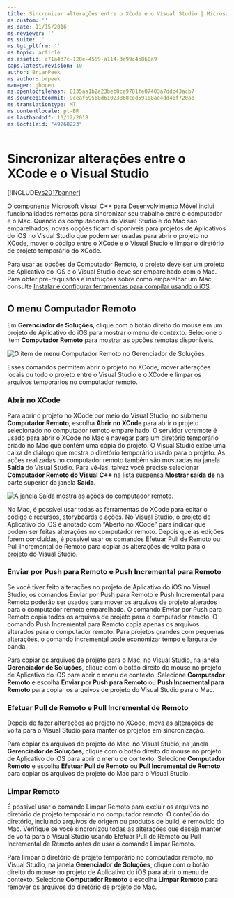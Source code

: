 ```yaml
---
title: Sincronizar alterações entre o XCode e o Visual Studio | Microsoft Docs
ms.custom: ''
ms.date: 11/15/2016
ms.reviewer: ''
ms.suite: ''
ms.tgt_pltfrm: ''
ms.topic: article
ms.assetid: c71a4d7c-120e-4559-a114-3a99c4b860a9
caps.latest.revision: 10
author: BrianPeek
ms.author: brpeek
manager: ghogen
ms.openlocfilehash: 0135aa1b2a23beb0ce9781fe07403a7ddc43acb7
ms.sourcegitcommit: 9ceaf69568d61023868ced59108ae4dd46f720ab
ms.translationtype: MT
ms.contentlocale: pt-BR
ms.lasthandoff: 10/12/2018
ms.locfileid: "49268223"
---
```

# <a name="sync-changes-between-xcode-and-visual-studio"></a>Sincronizar alterações entre o XCode e o Visual Studio
[!INCLUDE[vs2017banner](../includes/vs2017banner.md)]

  
O componente Microsoft Visual C++ para Desenvolvimento Móvel inclui funcionalidades remotas para sincronizar seu trabalho entre o computador e o Mac. Quando os computadores do Visual Studio e do Mac são emparelhados, novas opções ficam disponíveis para projetos de Aplicativos do iOS no Visual Studio que podem ser usadas para abrir o projeto no XCode, mover o código entre o XCode e o Visual Studio e limpar o diretório de projeto temporário do XCode.  
  
 Para usar as opções de Computador Remoto, o projeto deve ser um projeto de Aplicativo do iOS e o Visual Studio deve ser emparelhado com o Mac. Para obter pré-requisitos e instruções sobre como emparelhar um Mac, consulte [Instalar e configurar ferramentas para compilar usando o iOS](../cross-platform/install-and-configure-tools-to-build-using-ios.md).  
  
## <a name="the-remote-machine-menu"></a>O menu Computador Remoto  
 Em **Gerenciador de Soluções**, clique com o botão direito do mouse em um projeto de Aplicativo do iOS para mostrar o menu de contexto. Selecione o item **Computador Remoto** para mostrar as opções remotas disponíveis.  
  
 ![O item de menu Computador Remoto no Gerenciador de Soluções](../cross-platform/media/cppmdd-u2-remotemachine-menu.jpg "CPPMDD_U2_RemoteMachine_Menu")  
  
 Esses comandos permitem abrir o projeto no XCode, mover alterações locais ou todo o projeto entre o Visual Studio e o XCode e limpar os arquivos temporários no computador remoto.  
  
### <a name="open-in-xcode"></a>Abrir no XCode  
 Para abrir o projeto no XCode por meio do Visual Studio, no submenu **Computador Remoto**, escolha **Abrir no XCode** para abrir o projeto selecionado no computador remoto emparelhado. O servidor vcremote é usado para abrir o XCode no Mac e navegar para um diretório temporário criado no Mac que contém uma cópia do projeto. O Visual Studio exibe uma caixa de diálogo que mostra o diretório temporário usado para o projeto. As ações realizadas no computador remoto também são mostradas na janela **Saída** do Visual Studio. Para vê-las, talvez você precise selecionar **Computador Remoto do Visual C++** na lista suspensa **Mostrar saída de** na parte superior da janela **Saída**.  
  
 ![A janela Saída mostra as ações do computador remoto.](../cross-platform/media/cppmdd-u2-remotemachine-output.png "CPPMDD_U2_RemoteMachine_Output")  
  
 No Mac, é possível usar todas as ferramentas do XCode para editar o código e recursos, storyboards e ações. No Visual Studio, o projeto de Aplicativo do iOS é anotado com “Aberto no XCode” para indicar que podem ser feitas alterações no computador remoto. Depois que as edições forem concluídas, é possível usar os comandos Efetuar Pull de Remoto ou Pull Incremental de Remoto para copiar as alterações de volta para o projeto do Visual Studio.  
  
### <a name="push-to-remote-and-incremental-push-to-remote"></a>Enviar por Push para Remoto e Push Incremental para Remoto  
 Se você tiver feito alterações no projeto de Aplicativo do iOS no Visual Studio, os comandos Enviar por Push para Remoto e Push Incremental para Remoto poderão ser usados para mover os arquivos de projeto alterados para o computador remoto emparelhado. O comando Enviar por Push para Remoto copia todos os arquivos de projeto para o computador remoto. O comando Push Incremental para Remoto copia apenas os arquivos alterados para o computador remoto. Para projetos grandes com pequenas alterações, o comando incremental pode economizar tempo e largura de banda.  
  
 Para copiar os arquivos de projeto para o Mac, no Visual Studio, na janela **Gerenciador de Soluções**, clique com o botão direito do mouse no projeto de Aplicativo do iOS para abrir o menu de contexto. Selecione **Computador Remoto** e escolha **Enviar por Push para Remoto** ou **Push Incremental para Remoto** para copiar os arquivos de projeto do Visual Studio para o Mac.  
  
### <a name="pull-from-remote-and-incremental-pull-from-remote"></a>Efetuar Pull de Remoto e Pull Incremental de Remoto  
 Depois de fazer alterações ao projeto no XCode, mova as alterações de volta para o Visual Studio para manter os projetos em sincronização.  
  
 Para copiar os arquivos de projeto do Mac, no Visual Studio, na janela **Gerenciador de Soluções**, clique com o botão direito do mouse no projeto de Aplicativo do iOS para abrir o menu de contexto. Selecione **Computador Remoto** e escolha **Efetuar Pull de Remoto** ou **Pull Incremental de Remoto** para copiar os arquivos de projeto do Mac para o Visual Studio.  
  
### <a name="clean-remote"></a>Limpar Remoto  
 É possível usar o comando Limpar Remoto para excluir os arquivos no diretório de projeto temporário no computador remoto. O conteúdo do diretório, incluindo arquivos de origem ou produtos de build, é removido do Mac. Verifique se você sincronizou todas as alterações que deseja manter de volta para o Visual Studio usando Efetuar Pull de Remoto ou Pull Incremental de Remoto antes de usar o comando Limpar Remoto.  
  
 Para limpar o diretório de projeto temporário no computador remoto, no Visual Studio, na janela **Gerenciador de Soluções**, clique com o botão direito do mouse no projeto de Aplicativo do iOS para abrir o menu de contexto. Selecione **Computador Remoto** e escolha **Limpar Remoto** para remover os arquivos do diretório de projeto do Mac.

